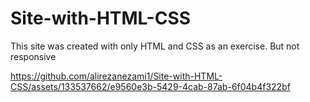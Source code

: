 # Site-with-HTML-CSS
This site was created with only HTML and CSS as an exercise. But not responsive



https://github.com/alirezanezami1/Site-with-HTML-CSS/assets/133537662/e9560e3b-5429-4cab-87ab-6f04b4f322bf

